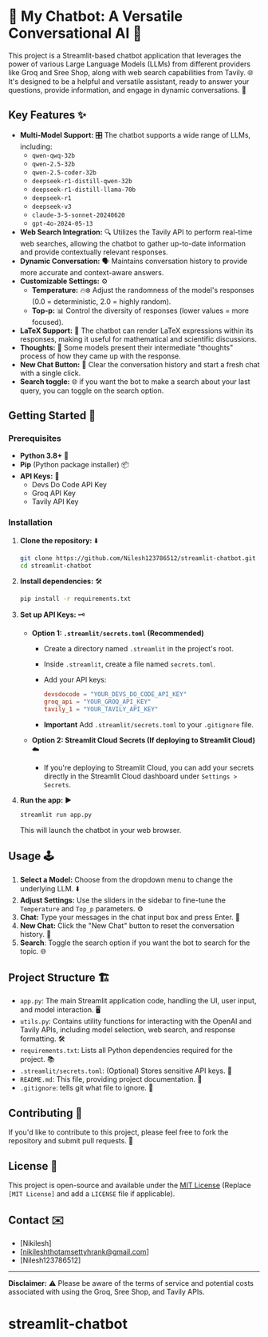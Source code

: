 # 🤖 My Chatbot: A Versatile Conversational AI 🧠

This project is a Streamlit-based chatbot application that leverages the power of various Large Language Models (LLMs) from different providers like Groq and Sree Shop, along with web search capabilities from Tavily. 🌐  It's designed to be a helpful and versatile assistant, ready to answer your questions, provide information, and engage in dynamic conversations. 💬

## Key Features ✨

*   **Multi-Model Support:** 🎛️ The chatbot supports a wide range of LLMs, including:
    *   `qwen-qwq-32b`
    *   `qwen-2.5-32b`
    *   `qwen-2.5-coder-32b`
    *   `deepseek-r1-distill-qwen-32b`
    *   `deepseek-r1-distill-llama-70b`
    *   `deepseek-r1`
    *   `deepseek-v3`
    *   `claude-3-5-sonnet-20240620`
    *   `gpt-4o-2024-05-13`
*   **Web Search Integration:** 🔍  Utilizes the Tavily API to perform real-time web searches, allowing the chatbot to gather up-to-date information and provide contextually relevant responses.
*   **Dynamic Conversation:** 🗣️ Maintains conversation history to provide more accurate and context-aware answers.
*   **Customizable Settings:** ⚙️
    *   **Temperature:** 🔥❄️ Adjust the randomness of the model's responses (0.0 = deterministic, 2.0 = highly random).
    *   **Top-p:** 📊 Control the diversity of responses (lower values = more focused).
*   **LaTeX Support:** 🧮 The chatbot can render LaTeX expressions within its responses, making it useful for mathematical and scientific discussions.
*   **Thoughts:** 💭 Some models present their intermediate "thoughts" process of how they came up with the response.
*   **New Chat Button:** 🔄 Clear the conversation history and start a fresh chat with a single click.
*   **Search toggle:** 🌐 if you want the bot to make a search about your last query, you can toggle on the search option.

## Getting Started 🚀

### Prerequisites

*   **Python 3.8+** 🐍
*   **Pip** (Python package installer) 📦
*   **API Keys:** 🔑
    *   Devs Do Code API Key
    *   Groq API Key
    *   Tavily API Key

### Installation

1.  **Clone the repository:** ⬇️

    ```bash
    git clone https://github.com/Nilesh123786512/streamlit-chatbot.git
    cd streamlit-chatbot
    ```


2.  **Install dependencies:** 🛠️

    ```bash
    pip install -r requirements.txt
    ```

3.  **Set up API Keys:** 🗝️

    *   **Option 1: `.streamlit/secrets.toml` (Recommended)**
        *   Create a directory named `.streamlit` in the project's root.
        *   Inside `.streamlit`, create a file named `secrets.toml`.
        *   Add your API keys:

            ```toml
            devsdocode = "YOUR_DEVS_DO_CODE_API_KEY"
            groq_api = "YOUR_GROQ_API_KEY"
            tavily_1 = "YOUR_TAVILY_API_KEY"
            ```
          
        * **Important** Add `.streamlit/secrets.toml` to your `.gitignore` file.
        
    *   **Option 2: Streamlit Cloud Secrets (If deploying to Streamlit Cloud)** ☁️
        *   If you're deploying to Streamlit Cloud, you can add your secrets directly in the Streamlit Cloud dashboard under `Settings > Secrets`.

4.  **Run the app:** ▶️

    ```bash
    streamlit run app.py
    ```

    This will launch the chatbot in your web browser.

## Usage 🕹️

1.  **Select a Model:** Choose from the dropdown menu to change the underlying LLM. ⬇️
2.  **Adjust Settings:** Use the sliders in the sidebar to fine-tune the `Temperature` and `Top_p` parameters. ⚙️
3.  **Chat:** Type your messages in the chat input box and press Enter. 💬
4.  **New Chat:** Click the "New Chat" button to reset the conversation history. 🔄
5.  **Search**: Toggle the search option if you want the bot to search for the topic. 🌐

## Project Structure 🏗️

*   `app.py`: The main Streamlit application code, handling the UI, user input, and model interaction. 🖥️
*   `utils.py`: Contains utility functions for interacting with the OpenAI and Tavily APIs, including model selection, web search, and response formatting. 🛠️
*   `requirements.txt`: Lists all Python dependencies required for the project. 📚
*   `.streamlit/secrets.toml`: (Optional) Stores sensitive API keys. 🤫
*   `README.md`: This file, providing project documentation. 📄
*   `.gitignore`: tells git what file to ignore. 🙈

## Contributing 🤝

If you'd like to contribute to this project, please feel free to fork the repository and submit pull requests. 🙌

## License 📜

This project is open-source and available under the [MIT License](LICENSE) (Replace `[MIT License]` and add a `LICENSE` file if applicable).

## Contact ✉️

*   [Nikilesh]
*   [nikileshthotamsettyhrank@gmail.com]
*   [Nilesh123786512]

---
**Disclaimer:** ⚠️ Please be aware of the terms of service and potential costs associated with using the Groq, Sree Shop, and Tavily APIs.
# streamlit-chatbot